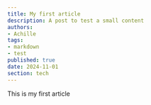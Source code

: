 ```yaml
---
title: My first article
description: A post to test a small content
authors:
- Achille
tags:
- markdown
- test
published: true
date: 2024-11-01
section: tech
---
```


This is my first article
